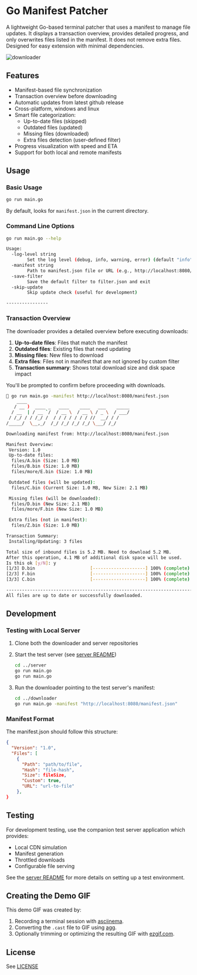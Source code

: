 # Go Manifest Patcher

A lightweight Go-based terminal patcher that uses a manifest to manage file updates. It displays a transaction overview, provides detailed progress, and only overwrites files listed in the manifest. It does not remove extra files. Designed for easy extension with minimal dependencies.

![downloader](images/downloader.gif)

## Features

- Manifest-based file synchronization
- Transaction overview before downloading
- Automatic updates from latest github release
- Cross-platform, windows and linux
- Smart file categorization:
  - Up-to-date files (skipped)
  - Outdated files (updated)
  - Missing files (downloaded)
  - Extra files detection (user-defined filter)
- Progress visualization with speed and ETA
- Support for both local and remote manifests

## Usage

### Basic Usage

```bash
go run main.go
```

By default, looks for `manifest.json` in the current directory.

### Command Line Options

```bash
go run main.go --help

Usage:
  -log-level string
        Set the log level (debug, info, warning, error) (default "info")
  -manifest string
        Path to manifest.json file or URL (e.g., http://localhost:8080/manifest.json) (default "manifest.json")
  -save-filter
        Save the default filter to filter.json and exit
  -skip-update
        Skip update check (useful for development)

----------------
```

### Transaction Overview

The downloader provides a detailed overview before executing downloads:

1. **Up-to-date files**: Files that match the manifest
2. **Outdated files**: Existing files that need updating
3. **Missing files**: New files to download
4. **Extra files**: Files not in manifest that are not ignored by custom filter
5. **Transaction summary**: Shows total download size and disk space impact

You'll be prompted to confirm before proceeding with downloads.

```bash
 go run main.go -manifest http://localhost:8080/manifest.json
    ____
   / __ )  ____ _   ____    ____   ___    _____
  / __  | / __ `/  / __ \  / __ \ / _ \  / ___/
 / /_/ / / /_/ /  / / / / / / / //  __/ / /
/_____/  \__,_/  /_/ /_/ /_/ /_/ \___/ /_/

Downloading manifest from: http://localhost:8080/manifest.json

Manifest Overview:
 Version: 1.0
 Up-to-date files:
  files/A.bin (Size: 1.0 MB)
  files/B.bin (Size: 1.0 MB)
  files/more/E.bin (Size: 1.0 MB)

 Outdated files (will be updated):
  files/C.bin (Current Size: 1.0 MB, New Size: 2.1 MB)

 Missing files (will be downloaded):
  files/D.bin (New Size: 2.1 MB)
  files/more/F.bin (New Size: 1.0 MB)

 Extra files (not in manifest):
  files/Z.bin (Size: 1.0 MB)

Transaction Summary:
 Installing/Updating: 3 files

Total size of inbound files is 5.2 MB. Need to download 5.2 MB.
After this operation, 4.1 MB of additional disk space will be used.
Is this ok [y/N]: y
[1/3] D.bin                     [--------------------] 100% (complete) 2.1 MB
[2/3] F.bin                     [--------------------] 100% (complete) 1.0 MB
[3/3] C.bin                     [--------------------] 100% (complete) 2.1 MB

--------------------------------------------------------------------------------
All files are up to date or successfully downloaded.
```

## Development

### Testing with Local Server

1. Clone both the downloader and server repositories
2. Start the test server (see [server README](./server/README.md))
   ```bash
   cd ../server
   go run main.go
   go run main.go
   ```

3. Run the downloader pointing to the test server's manifest:
   ```bash
   cd ../downloader
   go run main.go -manifest "http://localhost:8080/manifest.json"
   ```

### Manifest Format

The manifest.json should follow this structure:
```json
{
  "Version": "1.0",
  "Files": [
    {
      "Path": "path/to/file",
      "Hash": "file-hash",
      "Size": fileSize,
      "Custom": true,
      "URL": "url-to-file"
    },
}

```

## Testing

For development testing, use the companion test server application which provides:
- Local CDN simulation
- Manifest generation
- Throttled downloads
- Configurable file serving

See the [server README](./server/README.md) for more details on setting up a test environment.


## Creating the Demo GIF

This demo GIF was created by:
1. Recording a terminal session with [asciinema](https://asciinema.org).
2. Converting the `.cast` file to GIF using [agg](https://docs.asciinema.org/manual/agg/).
3. Optionally trimming or optimizing the resulting GIF with [ezgif.com](https://ezgif.com).

## License

See [LICENSE](LICENSE)

